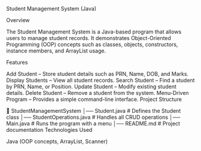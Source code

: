 Student Management System (Java)

Overview

The Student Management System is a Java-based program that allows users to manage student records. It demonstrates Object-Oriented Programming (OOP) concepts such as classes, objects, constructors, instance members, and ArrayList usage.

Features

Add Student – Store student details such as PRN, Name, DOB, and Marks.
Display Students – View all student records.
Search Student – Find a student by PRN, Name, or Position.
Update Student – Modify existing student details.
Delete Student – Remove a student from the system.
Menu-Driven Program – Provides a simple command-line interface.
Project Structure

📂 StudentManagementSystem
│── Student.java          # Defines the Student class
│── StudentOperations.java # Handles all CRUD operations
│── Main.java             # Runs the program with a menu
│── README.md             # Project documentation
Technologies Used

Java (OOP concepts, ArrayList, Scanner)
